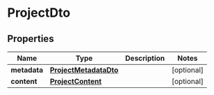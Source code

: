 # ProjectDto

## Properties
Name | Type | Description | Notes
------------ | ------------- | ------------- | -------------
**metadata** | [**ProjectMetadataDto**](ProjectMetadataDto.md) |  |  [optional]
**content** | [**ProjectContent**](ProjectContent.md) |  |  [optional]
